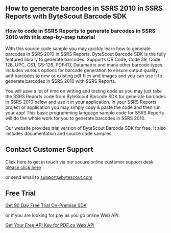 ## How to generate barcodes in SSRS 2010 in SSRS Reports with ByteScout Barcode SDK

### How to code in SSRS Reports to generate barcodes in SSRS 2010 with this step-by-step tutorial

With this source code sample you may quickly learn how to generate barcodes in SSRS 2010 in SSRS Reports. ByteScout Barcode SDK is the fully featured library to generate barcodes. Supports QR Code, Code 39, Code 128, UPC, GS1, GS-128, PDF417, Datamatrix and many other barcode types. Includes various options for barcode generation to ensure output quality, add barcodes to new or existing pdf files and images and you can use it to generate barcodes in SSRS 2010 with SSRS Reports.

You will save a lot of time on writing and testing code as you may just take the SSRS Reports code from ByteScout Barcode SDK for generate barcodes in SSRS 2010 below and use it in your application. In your SSRS Reports project or application you may simply copy & paste the code and then run your app! This basic programming language sample code for SSRS Reports will do the whole work for you to generate barcodes in SSRS 2010.

Our website provides trial version of ByteScout Barcode SDK for free. It also includes documentation and source code samples.

## Contact Customer Support

Click here to get in touch via our secure online customer support desk [please click here](https://bytescout.zendesk.com/hc/en-us/requests/new?subject=ByteScout%20Barcode%20SDK%20Question)

or send email to [support@bytescout.com](mailto:support@bytescout.com?subject=ByteScout%20Barcode%20SDK%20Question) 

## Free Trial

[Get 90 Day Free Trial On-Premise SDK](https://bytescout.com/download/web-installer?utm_source=github-readme)

or if you are looking for pay as you go online Web API:

[Get Your Free API Key for PDF.co Web API](https://pdf.co/documentation/api?utm_source=github-readme)